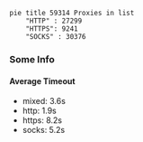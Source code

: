 
```mermaid
pie title 59314 Proxies in list
    "HTTP" : 27299
    "HTTPS": 9241
    "SOCKS" : 30376
```

### Some Info
#### Average Timeout

- mixed: 3.6s
- http: 1.9s
- https: 8.2s
- socks: 5.2s
